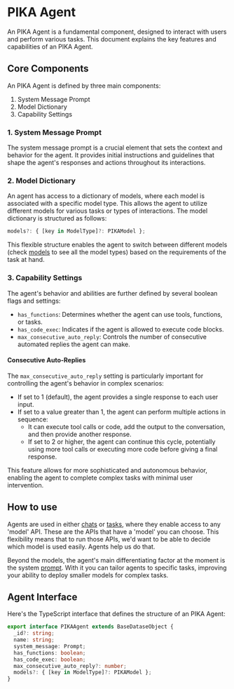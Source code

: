 # PIKA Agent

An PIKA Agent is a fundamental component, designed to interact with users and perform various tasks. This document explains the key features and capabilities of an PIKA Agent.

## Core Components

An PIKA Agent is defined by three main components:

1. System Message Prompt
2. Model Dictionary
3. Capability Settings

### 1. System Message Prompt

The system message prompt is a crucial element that sets the context and behavior for the agent. It provides initial instructions and guidelines that shape the agent's responses and actions throughout its interactions.

### 2. Model Dictionary

An agent has access to a dictionary of models, where each model is associated with a specific model type. This allows the agent to utilize different models for various tasks or types of interactions. The model dictionary is structured as follows:

```typescript
models?: { [key in ModelType]?: PIKAModel };
```

This flexible structure enables the agent to switch between different models (check [models](/knowledgebase/model) to see all the model types) based on the requirements of the task at hand. 

### 3. Capability Settings

The agent's behavior and abilities are further defined by several boolean flags and settings:

- `has_functions`: Determines whether the agent can use tools, functions, or tasks.
- `has_code_exec`: Indicates if the agent is allowed to execute code blocks.
- `max_consecutive_auto_reply`: Controls the number of consecutive automated replies the agent can make.

#### Consecutive Auto-Replies

The `max_consecutive_auto_reply` setting is particularly important for controlling the agent's behavior in complex scenarios:

- If set to 1 (default), the agent provides a single response to each user input.
- If set to a value greater than 1, the agent can perform multiple actions in sequence:
  - It can execute tool calls or code, add the output to the conversation, and then provide another response.
  - If set to 2 or higher, the agent can continue this cycle, potentially using more tool calls or executing more code before giving a final response.

This feature allows for more sophisticated and autonomous behavior, enabling the agent to complete complex tasks with minimal user intervention.

## How to use

Agents are used in either [chats](/knowledgebase/chat) or [tasks](/knowledgebase/task), where they enable access to any 'model' API. These are the APIs that have a 'model' you can choose. This flexibility means that to run those APIs, we'd want to be able to decide which model is used easily. Agents help us do that. 

Beyond the models, the agent's main differentiating factor at the moment is the system [prompt](/knowledgebase/prompt). With it you can tailor agents to specific tasks, improving your ability to deploy smaller models for complex tasks. 

## Agent Interface

Here's the TypeScript interface that defines the structure of an PIKA Agent:

```typescript
export interface PIKAAgent extends BaseDataseObject {
  _id?: string;
  name: string;
  system_message: Prompt;
  has_functions: boolean;
  has_code_exec: boolean;
  max_consecutive_auto_reply?: number;
  models?: { [key in ModelType]?: PIKAModel };
}
```